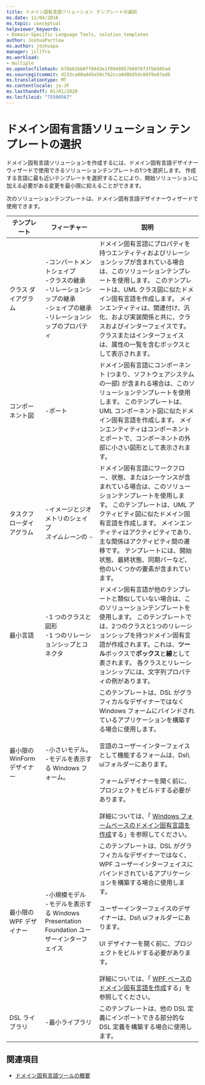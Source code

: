 ```yaml
---
title: ドメイン固有言語ソリューション テンプレートの選択
ms.date: 11/04/2016
ms.topic: conceptual
helpviewer_keywords:
- Domain-Specific Language Tools, solution templates
author: JoshuaPartlow
ms.author: joshuapa
manager: jillfra
ms.workload:
- multiple
ms.openlocfilehash: b76b61bb0ff84d3e1f0948057b60f6f3fbb505ad
ms.sourcegitcommit: d233ca00ad45e50cf62cca0d0b95dc69f0a87ad6
ms.translationtype: MT
ms.contentlocale: ja-JP
ms.lasthandoff: 01/01/2020
ms.locfileid: "75590567"
---
```

# <a name="choosing-a-domain-specific-language-solution-template"></a>ドメイン固有言語ソリューション テンプレートの選択
ドメイン固有言語ソリューションを作成するには、ドメイン固有言語デザイナーウィザードで使用できるソリューションテンプレートの1つを選択します。 作成する言語に最も近いテンプレートを選択することにより、開始ソリューションに加える必要がある変更を最小限に抑えることができます。

 次のソリューションテンプレートは、ドメイン固有言語デザイナーウィザードで使用できます。

|テンプレート|フィーチャー|説明|
|-|-|-|
|クラス ダイアグラム|-コンパートメントシェイプ<br />-クラスの継承<br />-リレーションシップの継承<br />-シェイプの継承<br />-リレーションシップのプロパティ|ドメイン固有言語にプロパティを持つエンティティおよびリレーションシップが含まれている場合は、このソリューションテンプレートを使用します。 このテンプレートは、UML クラス図に似たドメイン固有言語を作成します。 メインエンティティは、関連付け、汎化、および実装関係と共に、クラスおよびインターフェイスです。 クラスまたはインターフェイスは、属性の一覧を含むボックスとして表示されます。|
|コンポーネント図|-ポート|ドメイン固有言語にコンポーネント (つまり、ソフトウェアシステムの一部) が含まれる場合は、このソリューションテンプレートを使用します。 このテンプレートは、UML コンポーネント図に似たドメイン固有言語を作成します。 メインエンティティはコンポーネントとポートで、コンポーネントの外部に小さい図形として表示されます。|
|タスクフローダイアグラム|-イメージとジオメトリのシェイプ<br />*スイムレーン*の -   |ドメイン固有言語にワークフロー、状態、またはシーケンスが含まれている場合は、このソリューションテンプレートを使用します。 このテンプレートは、UML アクティビティ図に似たドメイン固有言語を作成します。 メインエンティティはアクティビティであり、主な関係はアクティビティ間の遷移です。 テンプレートには、開始状態、最終状態、同期バーなど、他のいくつかの要素が含まれています。|
|最小言語|-1 つのクラスと図形<br />-1 つのリレーションシップとコネクタ|ドメイン固有言語が他のテンプレートと類似していない場合は、このソリューションテンプレートを使用します。 このテンプレートでは、2つのクラスと1つのリレーションシップを持つドメイン固有言語が作成されます。これは、**ツール**ボックスで**ボックス**と**線**として表されます。 各クラスとリレーションシップには、文字列プロパティの例があります。|
|最小限の WinForm デザイナー|-小さいモデル。<br />-モデルを表示する Windows フォーム。|このテンプレートは、DSL がグラフィカルなデザイナーではなく Windows フォームにバインドされているアプリケーションを構築する場合に使用します。<br /><br /> 言語のユーザーインターフェイスとして機能するフォームは、Dsl\ uiフォルダーにあります。<br /><br /> フォームデザイナーを開く前に、プロジェクトをビルドする必要があります。<br /><br /> 詳細については、「 [Windows フォームベースのドメイン固有言語を作成](../modeling/creating-a-windows-forms-based-domain-specific-language.md)する」を参照してください。|
|最小限の WPF デザイナー|-小規模モデル<br />-モデルを表示する Windows Presentation Foundation ユーザーインターフェイス|このテンプレートは、DSL がグラフィカルなデザイナーではなく、WPF ユーザーインターフェイスにバインドされているアプリケーションを構築する場合に使用します。<br /><br /> ユーザーインターフェイスのデザイナーは、Dsl\ uiフォルダーにあります。<br /><br /> UI デザイナーを開く前に、プロジェクトをビルドする必要があります。<br /><br /> 詳細については、「 [WPF ベースのドメイン固有言語を作成](../modeling/creating-a-wpf-based-domain-specific-language.md)する」を参照してください。|
|DSL ライブラリ|-最小ライブラリ|このテンプレートは、他の DSL 定義にインポートできる部分的な DSL 定義を構築する場合に使用します。|

## <a name="see-also"></a>関連項目

- [ドメイン固有言語ツールの概要](../modeling/overview-of-domain-specific-language-tools.md)
